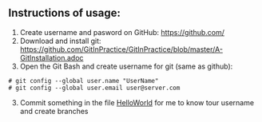 ## Instructions of usage:

1) Create username and pasword on GitHub: https://github.com/
2) Download and install git: https://github.com/GitInPractice/GitInPractice/blob/master/A-GitInstallation.adoc
2) Open the Git Bash and create username for git (same as github)<Running this code>:
```
# git config --global user.name "UserName"
# git config --global user.email user@server.com
``` 
3) Commit something in the file [HelloWorld](HelloWorld) for me to know tour username and create branches

